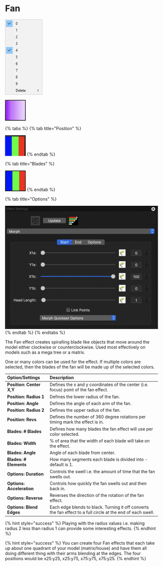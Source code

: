 # Fan

![Icon](../../.gitbook/assets/image%20%28362%29.png)

![Sequencer Grid](../../.gitbook/assets/image%20%28661%29.png)

{% tabs %}
{% tab title="Position" %}


![](../../.gitbook/assets/image%20%2894%29.png)
{% endtab %}

{% tab title="Blades" %}


![](../../.gitbook/assets/image%20%28140%29.png)
{% endtab %}

{% tab title="Options" %}


![](../../.gitbook/assets/image%20%28695%29.png)
{% endtab %}
{% endtabs %}

The Fan effect creates spiralling blade like objects that move around the model either clockwise or counterclockwise.  Used most effectively on models such as a mega tree or a matrix.

One or many colors can be used for the effect. If multiple colors are selected, then the blades of the fan will be made up of the selected colors.

| Option/Settings | Description |
| :--- | :--- |
| **Position: Center X,Y** | Defines the x and y coordinates of the center \(i.e. focus\) point of the fan effect. |
| **Position: Radius 1** | Defines the lower radius of the fan. |
| **Position: Angle** | Defines the angle of each arm of the fan. |
| **Position: Radius 2** | Defines the upper radius of the fan. |
| **Position: Revs** | Defines the number of 360 degree rotations per timing mark the effect is in. |
| **Blades: \# Blades** | Defines how many blades the fan effect will use per color selected. |
| **Blades: Width** | % of area that the width of each blade will take on the effect. |
| **Blades: Angle** | Angle of each blade from center. |
| **Blades: \# Elements** | How many segments each blade is divided into - default is 1. |
| **Options: Duration** | Controls the swell i.e. the amount of time that the fan swells out. |
| **Options: Acceleration** | Controls how quickly the fan swells out and then back in. |
| **Options: Reverse** | Reverses the direction of the rotation of the fan effect. |
| **Options: Blend Edges** | Each edge blends to black. Turning it off converts the fan effect to a full circle at the end of each swell. |

{% hint style="success" %}
Playing with the radius values i.e. making radius 2 less than radius 1 can provide some interesting effects.
{% endhint %}

{% hint style="success" %}
You can create four Fan effects that each take up about one quadrant of your model \(matrix/house\) and have them all doing different thing with their arms blending at the edges.  The four positions would be x25:y25, x25:y75, x75:y75, x75:y25.
{% endhint %}

